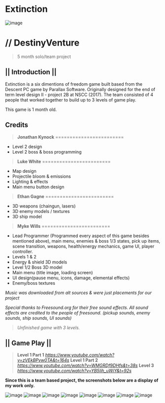 # Extinction

![image](https://static.wixstatic.com/media/0e8e62_1aaea562743f44b68d7f1ca2432574e0~mv2.jpg)

# // DestinyVenture
> 5 month solo/team project
 
## **|| Introduction ||**
Extinction is a six dimentions of freedom game built based from the Descent PC game by Parallax Software. 
Originally designed for the end of term level design II - project 2B at NSCC (2017).
The team consisted of 4 people that worked together to build up to 3 levels of game play.

This game is 1 month old.

## Credits

> **Jonathan Kynock**
========================
* Level 2 design
* Level 2 boss & boss programming

> **Luke White**
========================
* Map design
* Projectile bloom & emissions
* Lighting & effects
* Main menu button design

> **Ethan Gagne**
========================
* 3D weapons (chaingun, lasers)
* 3D enemy models / textures
* 3D ship model

> **Myke Wills**
========================
* Lead Programmer (Programmed every aspect of this game besides mentioned above), main menu, enemies & boss 1/3 states, pick up items, scene transition, weapons, health/energy mechanics, game UI, player controller.
* Levels 1 & 2
* Energy & shield 3D models
* Level 1/2 Boss 3D model
* Main menu (title image, loading screen)
* UI design(pause menu, icons, damage, elemental effects)
* Enemy/boss textures

_Music was downloaded from alt sources & were just placements for our project_

_Special thanks to Freesound.org for their free sound effects.
All sound effects are credited to the people of freesound. 
(pickup sounds, enemy sounds, ship sounds, UI sounds)_

> _Unfinished game with 3 levels._ 

## **|| Game Play ||**

> **Level 1 Part 1**
_https://www.youtube.com/watch?v=zVEkBPvw0TA&t=164s_
> **Level 1 Part 2**
_https://www.youtube.com/watch?v=WMGRDf9DHfs&t=38s_
> **Level 3**
_https://www.youtube.com/watch?v=YB5Iih_uWiY&t=92s_

**Since this is a team based project, the screenshots below are a display of my work only.**

![image](https://static.wixstatic.com/media/0e8e62_a38c3e06c16641edb6c9aa6cb4ac043f~mv2.jpg)
![image](https://static.wixstatic.com/media/0e8e62_429ea2aac784429fa18e98f3558d1eb9~mv2.jpg)
![image](https://static.wixstatic.com/media/0e8e62_118f282aefa84cf6a57e9c7f6b148397~mv2.jpg)
![image](https://static.wixstatic.com/media/0e8e62_283f1ca8a5604e8fb0c6982b93422480~mv2.jpg)
![image](https://static.wixstatic.com/media/0e8e62_2e60c7bb8bc44f0097358abb50382e7c~mv2.jpg)
![image](https://static.wixstatic.com/media/0e8e62_798fd7981738414095b4a7aa896b504b~mv2.jpg)
![image](https://static.wixstatic.com/media/0e8e62_f1d72a0f32a84e70a40bd012c857ac7c~mv2.jpg)
![image](https://static.wixstatic.com/media/0e8e62_4cc085bbd92246afa245c5121c45291b~mv2.jpg)
